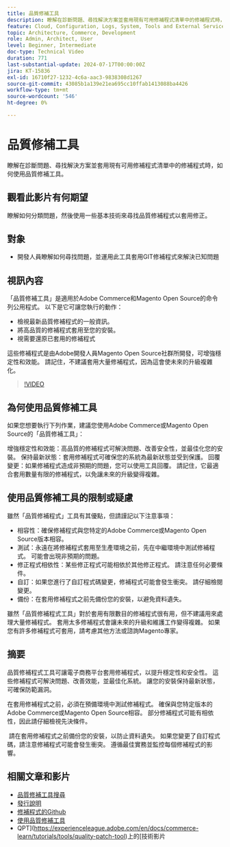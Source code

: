 ```yaml
---
title: 品質修補工具
description: 瞭解在診斷問題、尋找解決方案並套用現有可用修補程式清單中的修補程式時，如何使用品質修補工具。
feature: Cloud, Configuration, Logs, System, Tools and External Services
topic: Architecture, Commerce, Development
role: Admin, Architect, User
level: Beginner, Intermediate
doc-type: Technical Video
duration: 771
last-substantial-update: 2024-07-17T00:00:00Z
jira: KT-15836
exl-id: 16710f27-1232-4c6a-aac3-9838308d1267
source-git-commit: 43085b1a139e21ea695cc10ffab1413088ba4426
workflow-type: tm+mt
source-wordcount: '546'
ht-degree: 0%

---
```


# 品質修補工具

瞭解在診斷問題、尋找解決方案並套用現有可用修補程式清單中的修補程式時，如何使用品質修補工具。

## 觀看此影片有何期望

瞭解如何分類問題，然後使用一些基本技術來尋找品質修補程式以套用修正。

## 對象

* 開發人員瞭解如何尋找問題，並運用此工具套用GIT修補程式來解決已知問題

## 視訊內容

「品質修補工具」是適用於Adobe Commerce和Magento Open Source的命令列公用程式。 以下是它可讓您執行的動作：

* 檢視最新品質修補程式的一般資訊。
* 將高品質的修補程式套用至您的安裝。
* 視需要還原已套用的修補程式

這些修補程式是由Adobe開發人員Magento Open Source社群所開發，可增強穩定性和效能。 請記住，不建議套用大量修補程式，因為這會使未來的升級複雜化。

>[!VIDEO](https://video.tv.adobe.com/v/3431436?learn=on)

## 為何使用品質修補工具

如果您想要執行下列作業，建議您使用Adobe Commerce或Magento Open Source的「品質修補工具」：

增強穩定性和效能：高品質的修補程式可解決問題、改善安全性，並最佳化您的安裝。
保持最新狀態：套用修補程式可確保您的系統為最新狀態並受到保護。
回覆變更：如果修補程式造成非預期的問題，您可以使用工具回覆。 請記住，它最適合套用數量有限的修補程式，以免讓未來的升級變得複雜。  

## 使用品質修補工具的限制或疑慮

雖然「品質修補程式」工具有其優點，但請謹記以下注意事項：

* 相容性：確保修補程式與您特定的Adobe Commerce或Magento Open Source版本相容。
* 測試：永遠在將修補程式套用至生產環境之前，先在中繼環境中測試修補程式。 可能會出現非預期的問題。
* 修正程式相依性：某些修正程式可能相依於其他修正程式。 請注意任何必要條件。
* 自訂：如果您進行了自訂程式碼變更，修補程式可能會發生衝突。 請仔細檢閱變更。
* 備份：在套用修補程式之前先備份您的安裝，以避免資料遺失。

雖然「品質修補程式工具」對於套用有限數目的修補程式很有用，但不建議用來處理大量修補程式。 套用太多修補程式會讓未來的升級和維護工作變得複雜。 如果您有許多修補程式可套用，請考慮其他方法或諮詢Magento專家。 

## 摘要

品質修補程式工具可讓電子商務平台套用修補程式，以提升穩定性和安全性。 這些修補程式可解決問題、改善效能，並最佳化系統。 讓您的安裝保持最新狀態，可確保防範漏洞。

在套用修補程式之前，必須在預備環境中測試修補程式。 確保與您特定版本的Adobe Commerce或Magento Open Source相容。 部分修補程式可能有相依性，因此請仔細檢視先決條件。

 請在套用修補程式之前備份您的安裝，以防止資料遺失。 如果您變更了自訂程式碼，請注意修補程式可能會發生衝突。 遵循最佳實務並監控每個修補程式的影響。

## 相關文章和影片

* [品質修補工具搜尋](https://experienceleague.adobe.com/tools/commerce-quality-patches/index.html)
* [發行說明](https://experienceleague.adobe.com/en/docs/commerce-operations/tools/quality-patches-tool/release-notes)
* [修補程式的Github](https://github.com/magento/quality-patches/blob/master/patches/os/)
* [使用品質修補工具](https://experienceleague.adobe.com/en/docs/commerce-operations/tools/quality-patches-tool/usage)
* QPT](https://experienceleague.adobe.com/en/docs/commerce-learn/tutorials/tools/quality-patch-tool)上的[技術影片
